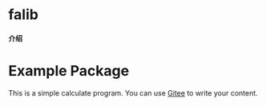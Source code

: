 # falib

#### 介绍
# Example Package

This is a simple calculate program. You can use
[Gitee](https://gitee.com/jiangwenhao123/falib.git)
to write your content.

